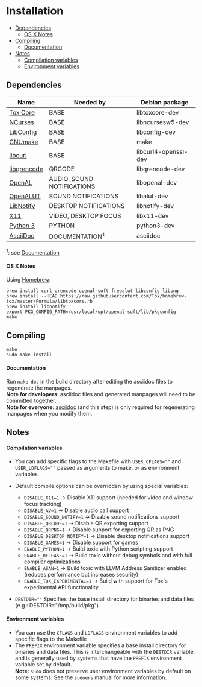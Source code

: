 # Installation
* [Dependencies](#dependencies)
  * [OS X Notes](#os-x-notes)
* [Compiling](#compiling)
  * [Documentation](#documentation)
* [Notes](#notes)
  * [Compilation variables](#compilation-variables)
  * [Environment variables](#environment-variables)

## Dependencies
| Name                                                 | Needed by                  | Debian package      |
|------------------------------------------------------|----------------------------|---------------------|
| [Tox Core](https://github.com/toktok/c-toxcore)      | BASE                       | libtoxcore-dev      |
| [NCurses](https://www.gnu.org/software/ncurses)      | BASE                       | libncursesw5-dev    |
| [LibConfig](http://www.hyperrealm.com/libconfig)     | BASE                       | libconfig-dev       |
| [GNUmake](https://www.gnu.org/software/make)         | BASE                       | make                |
| [libcurl](http://curl.haxx.se/)                      | BASE                       | libcurl4-openssl-dev|
| [libqrencode](https://fukuchi.org/works/qrencode/)   | QRCODE                     | libqrencode-dev     |
| [OpenAL](http://openal.org)                          | AUDIO, SOUND NOTIFICATIONS | libopenal-dev       |
| [OpenALUT](http://openal.org)                        | SOUND NOTIFICATIONS        | libalut-dev         |
| [LibNotify](https://developer.gnome.org/libnotify)   | DESKTOP NOTIFICATIONS      | libnotify-dev       |
| [X11](https://gitlab.freedesktop.org/xorg/lib/libx11)| VIDEO, DESKTOP FOCUS       | libx11-dev          |
| [Python 3](http://www.python.org/)                   | PYTHON                     | python3-dev         |
| [AsciiDoc](http://asciidoc.org/index.html)           | DOCUMENTATION<sup>1</sup>  | asciidoc            |

<sup>1</sup>: see [Documentation](#documentation)

#### OS X Notes
Using [Homebrew](http://brew.sh):
```
brew install curl qrencode openal-soft freealut libconfig libpng
brew install --HEAD https://raw.githubusercontent.com/Tox/homebrew-tox/master/Formula/libtoxcore.rb
brew install libnotify
export PKG_CONFIG_PATH=/usr/local/opt/openal-soft/lib/pkgconfig
make
```

## Compiling
```
make
sudo make install
```

#### Documentation
Run `make doc` in the build directory after editing the asciidoc files to regenerate the manpages.<br />
**Note for developers**: asciidoc files and generated manpages will need to be committed together.<br />
**Note for everyone**: [asciidoc](http://asciidoc.org/index.html) (and this step) is only required for regenerating manpages when you modify them.

## Notes

#### Compilation variables
* You can add specific flags to the Makefile with `USER_CFLAGS=""` and `USER_LDFLAGS=""` passed as arguments to make, or as environment variables
* Default compile options can be overridden by using special variables:
  * `DISABLE_X11=1` → Disable X11 support (needed for video and window focus tracking)
  * `DISABLE_AV=1` → Disable audio call support
  * `DISABLE_SOUND_NOTIFY=1` → Disable sound notifications support
  * `DISABLE_QRCODE=1` → Disable QR exporting support
  * `DISABLE_QRPNG=1` → Disable support for exporting QR as PNG
  * `DISABLE_DESKTOP_NOTIFY=1` → Disable desktop notifications support
  * `DISABLE_GAMES=1` → Disable support for games
  * `ENABLE_PYTHON=1` → Build toxic with Python scripting support
  * `ENABLE_RELEASE=1` → Build toxic without debug symbols and with full compiler optimizations
  * `ENABLE_ASAN=1` → Build toxic with LLVM Address Sanitizer enabled (reduces performance but increases security)
  * `ENABLE_TOX_EXPERIMENTAL=1` → Build with support for Tox's experimental API functionality

* `DESTDIR=""` Specifies the base install directory for binaries and data files (e.g.: DESTDIR="/tmp/build/pkg")

#### Environment variables
* You can use the `CFLAGS` and `LDFLAGS` environment variables to add specific flags to the Makefile
* The `PREFIX` environment variable specifies a base install directory for binaries and data files. This is interchangeable with the `DESTDIR` variable, and is generally used by systems that have the `PREFIX` environment variable set by default.<br />
**Note**: `sudo` does not preserve user environment variables by default on some systems. See the `sudoers` manual for more information.
